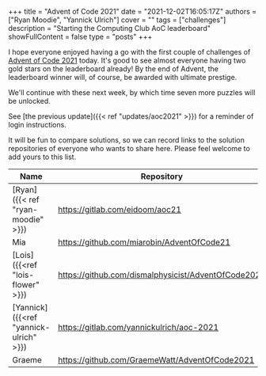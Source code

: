 +++
title = "Advent of Code 2021"
date = "2021-12-02T16:05:17Z"
authors = ["Ryan Moodie", "Yannick Ulrich"]
cover = ""
tags = ["challenges"]
description = "Starting the Computing Club AoC leaderboard"
showFullContent = false
type = "posts"
+++

I hope everyone enjoyed having a go with the first couple of challenges of [Advent of Code 2021](https://adventofcode.com/2021) today.
It's good to see almost everyone having two gold stars on the leaderboard already!
By the end of Advent, the leaderboard winner will, of course, be awarded with ultimate prestige.

We'll continue with these next week, by which time seven more puzzles will be unlocked.

See [the previous update]({{< ref "updates/aoc2021" >}}) for a reminder of login instructions.

It will be fun to compare solutions, so we can record links to the solution repositories of everyone who wants to share here.
Please feel welcome to add yours to this list.

Name|Repository|Language(s)
---|---|---
[Ryan]({{< ref "ryan-moodie" >}})|https://gitlab.com/eidoom/aoc21|Common Lisp
Mia|https://github.com/miarobin/AdventOfCode21|Python
[Lois]({{<ref "lois-flower" >}})|https://github.com/dismalphysicist/AdventOfCode2021|Python
[Yannick]({{<ref "yannick-ulrich" >}})|https://gitlab.com/yannickulrich/aoc-2021|Python, later Haskell
Graeme|https://github.com/GraemeWatt/AdventOfCode2021|Python
